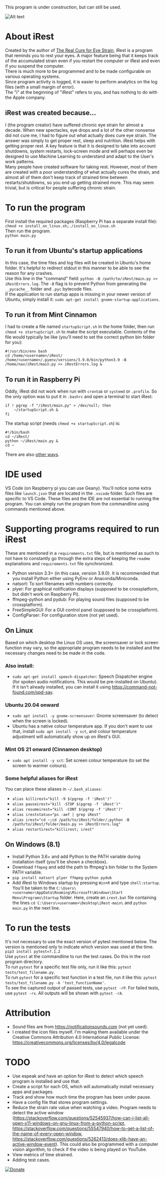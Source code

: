 This program is under construction, but can still be used.    
  
![Alt text](gallery/iRest_GUI.png?raw=true "The iRest GUI") 

# About iRest  
Created by the author of [The Real Cure for Eye Strain](https://nav9.medium.com/the-real-cure-for-eye-strain-6483490d150f), iRest is a program that reminds you to rest your eyes. A major feature being that it keeps track of the accumulated strain even if you restart the computer or iRest and even if you suspend the computer.  
There is much more to be programmed and to be made configurable on various operating systems.   
Since program activity is logged, it is easier to perform analytics on the log files (with a small margin of error).  
The "i" at the beginning of "iRest" refers to you, and has nothing to do with the Apple company.   
  
## iRest was created because...
I (the program creator) have suffered chronic eye strain for almost a decade. When new spectacles, eye drops and a lot of the other nonsense did not cure me, I had to figure out what actually does cure eye strain. The answer was simply to get proper rest, sleep and nutrition. iRest helps with getting proper rest. A key feature is that it is designed to take into account shutdowns, system restarts, lock-screen mode and will perhaps even be designed to use Machine Learning to understand and adapt to the User's work patterns.   
Many people have created software for taking rest. However, most of them are created with a poor understanding of what actually cures the strain, and almost all of them don't keep track of strained time between restarts/shutdowns, so you end up getting strained more. This may seem trivial, but is critical for people suffering chronic strain.    
      
# To run the program  
First install the required packages (Raspberry Pi has a separate install file):  
`chmod +x install_on_linux.sh;./install_on_linux.sh`  
Then run the program.  
`python main.py`  
  
## To run it from Ubuntu's startup applications  
In this case, the time files and log files will be created in Ubuntu's home folder. It's helpful to redirect stdout in this manner to be able to see the reason for any crashes.    
Use this line in the "command" field: `python -B /path/to/iRest/main.py >> iRestErrors.log`. The `-B` flag is to prevent Python from generating the `__pycache__` folder and `.pyc` bytecode files.  
If the application to run startup apps is missing in your newer version of Ubuntu, simply install it: `sudo apt-get install gnome-startup-applications`.  
  
## To run it from Mint Cinnamon     
I had to create a file named `startupScript.sh` in the home folder, then run `chmod +x startupScript.sh` to make the script executable. Contents of the file would typically be like (you'll need to set the correct python bin folder for you):  
```
#!/usr/bin/env bash
cd /home/<username>/iRest/
/home/<username>/.pyenv/versions/3.9.0/bin/python3.9 -B /home/nav/iRest/main.py >> iRestErrors.log &
```
 
## To run it in Raspberry Pi
Oddly, iRest did not work when run with `crontab` or `systemd` or `.profile`. So the only option was to put it in `.bashrc` and open a terminal to start iRest:  
```
if ! pgrep -f "/iRest/main.py" > /dev/null; then
    ~/startupScript.sh &
fi
```
The startup script (needs `chmod +x startupScript.sh`) is:  
```
#!/bin/bash
cd ~/iRest/
python ~/iRest/main.py &
cd ~
```
There are also [other ways](https://unix.stackexchange.com/a/317659).  
   
# IDE used  
VS Code (on Raspberry pi you can use Geany). You'll notice some extra files like `launch.json` that are located in the `.vscode` folder. Such files are specific to VS Code. These files and the IDE are not essential to running the program. You can simply run the program from the commandline using commands mentioned above.
  

# Supporting programs required to run iRest  
These are mentioned in a `requirements.txt` file, but is mentioned as such to not have to constantly go through the extra steps of keeping the `readme` explanations and `requirements.txt` file synchronized.  
* Python version 3.3+ (in this case, version 3.9.0). It is recommended that you install Python either using PyEnv or Anaconda/Miniconda.     
* natsort: To sort filenames with numbers correctly.  
* plyer: For graphical notification displays (supposed to be crossplatform, but didn't work on Raspberry Pi).  
* ffmpeg-python and pydub: For playing sound files (supposed to be crossplatform).  
* FreeSimpleGUI: For a GUI control panel (supposed to be crossplatform).   
* ConfigParser: For configuration store (not yet used).  
    
## On Linux 
Based on which desktop the Linux OS uses, the screensaver or lock screen function may vary, so the appropriate program needs to be installed and the necessary changes need to be made in the code.
  
### Also install:  
* `sudo apt-get install speech-dispatcher`: Speech Dispatcher engine (for spoken audio notifications. This would be pre-installed on Ubuntu). If it isn't already installed, you can install it using https://command-not-found.com/spd-say. 

### Ubuntu 20.04 onward  
* `sudo apt install -y gnome-screensaver`: Gnome screensaver (to detect when the screen is locked).  
* Ubuntu has a native colour temperature app. If you don't want to use that, install `sudo apt install -y sct`, and colour temperature adjustment will automatically show up on iRest's GUI.

### Mint OS 21 onward (Cinnamon desktop)  
* `sudo apt install -y sct`: Set screen colour temperature (to set the screen to warmer colours).  

### Some helpful aliases for iRest
You can place these aliases in `~/.bash_aliases`:
* `alias killirest="kill -9 $(pgrep -f 'iRest')"`
* `alias pauseirest="kill -STOP $(pgrep -f 'iRest')"`
* `alias resumeirest="kill -CONT $(pgrep -f 'iRest')"`
* `alias ireststatus="ps -aef | grep iRest"`
* `alias irest="cd ~;cd /path/to/iRest/folder/;python -B /path/to/iRest/folder/main.py >> iRestErrors.log"`
* `alias restartirest="killirest; irest"`
  
## On Windows (8.1)   
* Install Python 3.6+ and add Python to the PATH variable during installation itself (you'll be shown a checkbox).  
* Download `ffmpeg` and add the path to ffmpeg's bin folder to the System PATH variable.  
* `pip install natsort plyer ffmpeg-python pydub`  
* Add iRest to Windows startup by pressing `Win+R` and type `shell:startup`. You'll be taken to the `C:\Users\<username>\AppData\Roaming\Microsoft\Windows\Start Menu\Programs\Startup` folder. Here, create an `irest.bat` file containing the lines `cd C:\Users\<username>\Desktop\iRest-main\` and `python main.py` in the next line.  
  
# To run the tests  
It's not necessary to use the exact version of pytest mentioned below. The version is mentioned only to indicate which version was used at the time.  
`pip3 install pytest=7.1.2`    
Use `pytest` at the commandline to run the test cases. Do this in the root program directory.  
To run `pytest` for a specific test file only, run it like this: `pytest tests/test_filename.py`.  
To run `pytest` for a specific test function in a test file, run it like this: `pytest tests/test_filename.py -k 'test_functionName'`.  
To see the captured output of passed tests, use `pytest -rP`. For failed tests, use `pytest -rx`. All outputs will be shown with `pytest -rA`.  
  
# Attribution  
* Sound files are from https://notificationsounds.com (not yet used).  
* I created the icon files myself. I'm making them available under the Creative Commons Attribution 4.0 International Public License: https://creativecommons.org/licenses/by/4.0/legalcode  
  
# TODO
* Use espeak and have an option for iRest to detect which speech program is installed and use that.  
* Create a script for each OS, which will automatically install necessary apps and packages.  
* Track and show how much time the program has been under pause.  
* Have a config file that stores program settings.  
* Reduce the strain rate value when watching a video. Program needs to detect the active window (https://stackoverflow.com/questions/52545937/how-can-i-list-all-open-x11-windows-on-gnu-linux-from-a-python-script, https://stackoverflow.com/questions/55547940/how-to-get-a-list-of-the-name-of-every-open-window, https://stackoverflow.com/questions/5262413/does-xlib-have-an-active-window-event). This could also be programmed with a computer vision algorithm, to check if the video is being played on YouTube.  
* View metrics of time strained.  
* Adding test cases.  
  
[![Donate](https://raw.githubusercontent.com/nav9/VCF_contacts_merger/main/gallery/thankYouDonateButton.png)](https://nrecursions.blogspot.com/2020/08/saying-thank-you.html)      

